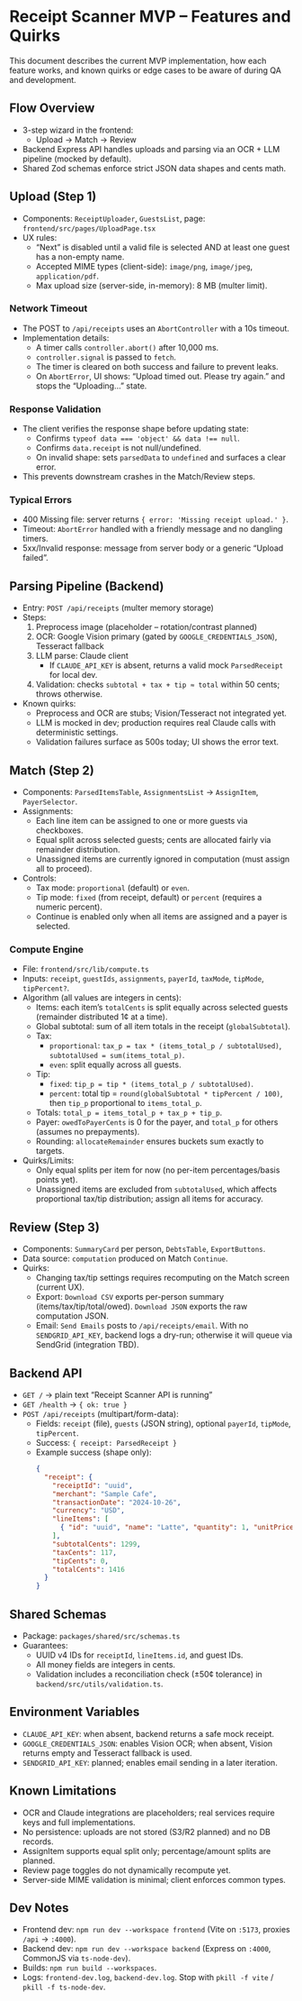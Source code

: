 # Receipt Scanner MVP – Features and Quirks

This document describes the current MVP implementation, how each feature works, and known quirks or edge cases to be aware of during QA and development.

## Flow Overview
- 3-step wizard in the frontend:
  - Upload → Match → Review
- Backend Express API handles uploads and parsing via an OCR + LLM pipeline (mocked by default).
- Shared Zod schemas enforce strict JSON data shapes and cents math.

## Upload (Step 1)
- Components: `ReceiptUploader`, `GuestsList`, page: `frontend/src/pages/UploadPage.tsx`
- UX rules:
  - “Next” is disabled until a valid file is selected AND at least one guest has a non-empty name.
  - Accepted MIME types (client-side): `image/png`, `image/jpeg`, `application/pdf`.
  - Max upload size (server-side, in-memory): 8 MB (multer limit).

### Network Timeout
- The POST to `/api/receipts` uses an `AbortController` with a 10s timeout.
- Implementation details:
  - A timer calls `controller.abort()` after 10,000 ms.
  - `controller.signal` is passed to `fetch`.
  - The timer is cleared on both success and failure to prevent leaks.
  - On `AbortError`, UI shows: “Upload timed out. Please try again.” and stops the “Uploading…” state.

### Response Validation
- The client verifies the response shape before updating state:
  - Confirms `typeof data === 'object' && data !== null`.
  - Confirms `data.receipt` is not null/undefined.
  - On invalid shape: sets `parsedData` to `undefined` and surfaces a clear error.
- This prevents downstream crashes in the Match/Review steps.

### Typical Errors
- 400 Missing file: server returns `{ error: 'Missing receipt upload.' }`.
- Timeout: `AbortError` handled with a friendly message and no dangling timers.
- 5xx/Invalid response: message from server body or a generic “Upload failed”.

## Parsing Pipeline (Backend)
- Entry: `POST /api/receipts` (multer memory storage)
- Steps:
  1) Preprocess image (placeholder – rotation/contrast planned)
  2) OCR: Google Vision primary (gated by `GOOGLE_CREDENTIALS_JSON`), Tesseract fallback
  3) LLM parse: Claude client
     - If `CLAUDE_API_KEY` is absent, returns a valid mock `ParsedReceipt` for local dev.
  4) Validation: checks `subtotal + tax + tip ≈ total` within 50 cents; throws otherwise.
- Known quirks:
  - Preprocess and OCR are stubs; Vision/Tesseract not integrated yet.
  - LLM is mocked in dev; production requires real Claude calls with deterministic settings.
  - Validation failures surface as 500s today; UI shows the error text.

## Match (Step 2)
- Components: `ParsedItemsTable`, `AssignmentsList` → `AssignItem`, `PayerSelector`.
- Assignments:
  - Each line item can be assigned to one or more guests via checkboxes.
  - Equal split across selected guests; cents are allocated fairly via remainder distribution.
  - Unassigned items are currently ignored in computation (must assign all to proceed).
- Controls:
  - Tax mode: `proportional` (default) or `even`.
  - Tip mode: `fixed` (from receipt, default) or `percent` (requires a numeric percent).
  - Continue is enabled only when all items are assigned and a payer is selected.

### Compute Engine
- File: `frontend/src/lib/compute.ts`
- Inputs: `receipt`, `guestIds`, `assignments`, `payerId`, `taxMode`, `tipMode`, `tipPercent?`.
- Algorithm (all values are integers in cents):
  - Items: each item’s `totalCents` is split equally across selected guests (remainder distributed 1¢ at a time).
  - Global subtotal: sum of all item totals in the receipt (`globalSubtotal`).
  - Tax:
    - `proportional`: `tax_p = tax * (items_total_p / subtotalUsed)`, `subtotalUsed = sum(items_total_p)`.
    - `even`: split equally across all guests.
  - Tip:
    - `fixed`: `tip_p = tip * (items_total_p / subtotalUsed)`.
    - `percent`: total tip = `round(globalSubtotal * tipPercent / 100)`, then `tip_p` proportional to `items_total_p`.
  - Totals: `total_p = items_total_p + tax_p + tip_p`.
  - Payer: `owedToPayerCents` is 0 for the payer, and `total_p` for others (assumes no prepayments).
  - Rounding: `allocateRemainder` ensures buckets sum exactly to targets.
- Quirks/Limits:
  - Only equal splits per item for now (no per-item percentages/basis points yet).
  - Unassigned items are excluded from `subtotalUsed`, which affects proportional tax/tip distribution; assign all items for accuracy.

## Review (Step 3)
- Components: `SummaryCard` per person, `DebtsTable`, `ExportButtons`.
- Data source: `computation` produced on Match `Continue`.
- Quirks:
  - Changing tax/tip settings requires recomputing on the Match screen (current UX).
  - Export: `Download CSV` exports per-person summary (items/tax/tip/total/owed). `Download JSON` exports the raw computation JSON.
  - Email: `Send Emails` posts to `/api/receipts/email`. With no `SENDGRID_API_KEY`, backend logs a dry-run; otherwise it will queue via SendGrid (integration TBD).

## Backend API
- `GET /` → plain text “Receipt Scanner API is running”
- `GET /health` → `{ ok: true }`
- `POST /api/receipts` (multipart/form-data):
  - Fields: `receipt` (file), `guests` (JSON string), optional `payerId`, `tipMode`, `tipPercent`.
  - Success: `{ receipt: ParsedReceipt }`
  - Example success (shape only):
    ```json
    {
      "receipt": {
        "receiptId": "uuid",
        "merchant": "Sample Cafe",
        "transactionDate": "2024-10-26",
        "currency": "USD",
        "lineItems": [
          { "id": "uuid", "name": "Latte", "quantity": 1, "unitPriceCents": 1299, "totalCents": 1299 }
        ],
        "subtotalCents": 1299,
        "taxCents": 117,
        "tipCents": 0,
        "totalCents": 1416
      }
    }
    ```

## Shared Schemas
- Package: `packages/shared/src/schemas.ts`
- Guarantees:
  - UUID v4 IDs for `receiptId`, `lineItems.id`, and guest IDs.
  - All money fields are integers in cents.
  - Validation includes a reconciliation check (±50¢ tolerance) in `backend/src/utils/validation.ts`.

## Environment Variables
- `CLAUDE_API_KEY`: when absent, backend returns a safe mock receipt.
- `GOOGLE_CREDENTIALS_JSON`: enables Vision OCR; when absent, Vision returns empty and Tesseract fallback is used.
- `SENDGRID_API_KEY`: planned; enables email sending in a later iteration.

## Known Limitations
- OCR and Claude integrations are placeholders; real services require keys and full implementations.
- No persistence: uploads are not stored (S3/R2 planned) and no DB records.
- AssignItem supports equal split only; percentage/amount splits are planned.
- Review page toggles do not dynamically recompute yet.
- Server-side MIME validation is minimal; client enforces common types.

## Dev Notes
- Frontend dev: `npm run dev --workspace frontend` (Vite on `:5173`, proxies `/api` → `:4000`).
- Backend dev: `npm run dev --workspace backend` (Express on `:4000`, CommonJS via `ts-node-dev`).
- Builds: `npm run build --workspaces`.
- Logs: `frontend-dev.log`, `backend-dev.log`. Stop with `pkill -f vite` / `pkill -f ts-node-dev`.
